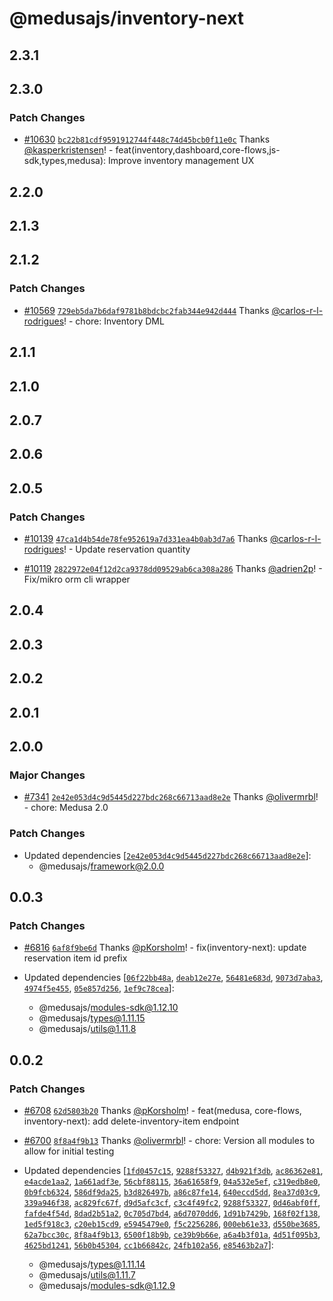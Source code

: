 # @medusajs/inventory-next

## 2.3.1

## 2.3.0

### Patch Changes

- [#10630](https://github.com/medusajs/medusa/pull/10630) [`bc22b81cdf9591912744f448c74d45bcb0f11e0c`](https://github.com/medusajs/medusa/commit/bc22b81cdf9591912744f448c74d45bcb0f11e0c) Thanks [@kasperkristensen](https://github.com/kasperkristensen)! - feat(inventory,dashboard,core-flows,js-sdk,types,medusa): Improve inventory management UX

## 2.2.0

## 2.1.3

## 2.1.2

### Patch Changes

- [#10569](https://github.com/medusajs/medusa/pull/10569) [`729eb5da7b6daf9781b8bdcbc2fab344e942d444`](https://github.com/medusajs/medusa/commit/729eb5da7b6daf9781b8bdcbc2fab344e942d444) Thanks [@carlos-r-l-rodrigues](https://github.com/carlos-r-l-rodrigues)! - chore: Inventory DML

## 2.1.1

## 2.1.0

## 2.0.7

## 2.0.6

## 2.0.5

### Patch Changes

- [#10139](https://github.com/medusajs/medusa/pull/10139) [`47ca1d4b54de78fe952619a7d331ea4b0ab3d7a6`](https://github.com/medusajs/medusa/commit/47ca1d4b54de78fe952619a7d331ea4b0ab3d7a6) Thanks [@carlos-r-l-rodrigues](https://github.com/carlos-r-l-rodrigues)! - Update reservation quantity

- [#10119](https://github.com/medusajs/medusa/pull/10119) [`2822972e04f12d2ca9378dd09529ab6ca308a286`](https://github.com/medusajs/medusa/commit/2822972e04f12d2ca9378dd09529ab6ca308a286) Thanks [@adrien2p](https://github.com/adrien2p)! - Fix/mikro orm cli wrapper

## 2.0.4

## 2.0.3

## 2.0.2

## 2.0.1

## 2.0.0

### Major Changes

- [#7341](https://github.com/medusajs/medusa/pull/7341) [`2e42e053d4c9d5445d227bdc268c66713aad8e2e`](https://github.com/medusajs/medusa/commit/2e42e053d4c9d5445d227bdc268c66713aad8e2e) Thanks [@olivermrbl](https://github.com/olivermrbl)! - chore: Medusa 2.0

### Patch Changes

- Updated dependencies [[`2e42e053d4c9d5445d227bdc268c66713aad8e2e`](https://github.com/medusajs/medusa/commit/2e42e053d4c9d5445d227bdc268c66713aad8e2e)]:
  - @medusajs/framework@2.0.0

## 0.0.3

### Patch Changes

- [#6816](https://github.com/medusajs/medusa/pull/6816) [`6af8f9be6d`](https://github.com/medusajs/medusa/commit/6af8f9be6d04677d95d3eaad5d9045b5e727b1c5) Thanks [@pKorsholm](https://github.com/pKorsholm)! - fix(inventory-next): update reservation item id prefix

- Updated dependencies [[`06f22bb48a`](https://github.com/medusajs/medusa/commit/06f22bb48ad1fe73577657b8c5db055312f16a0d), [`deab12e27e`](https://github.com/medusajs/medusa/commit/deab12e27e8249e26d24d7bc904c18195679ff24), [`56481e683d`](https://github.com/medusajs/medusa/commit/56481e683d33ff98f0d4c4e144873bb23f993c9c), [`9073d7aba3`](https://github.com/medusajs/medusa/commit/9073d7aba3419e4dc0a206473291a46ebd79b8c1), [`4974f5e455`](https://github.com/medusajs/medusa/commit/4974f5e4557bd64a328a881ec02b91e15485bd23), [`05e857d256`](https://github.com/medusajs/medusa/commit/05e857d25657b5576a891c9b48c19c1759c70701), [`1ef9c78cea`](https://github.com/medusajs/medusa/commit/1ef9c78cea080c3b7c136f909c6cddec9d8f0c62)]:
  - @medusajs/modules-sdk@1.12.10
  - @medusajs/types@1.11.15
  - @medusajs/utils@1.11.8

## 0.0.2

### Patch Changes

- [#6708](https://github.com/medusajs/medusa/pull/6708) [`62d5803b20`](https://github.com/medusajs/medusa/commit/62d5803b2085daa682ea9bfbe7a3593057c7da4e) Thanks [@pKorsholm](https://github.com/pKorsholm)! - feat(medusa, core-flows, inventory-next): add delete-inventory-item endpoint

- [#6700](https://github.com/medusajs/medusa/pull/6700) [`8f8a4f9b13`](https://github.com/medusajs/medusa/commit/8f8a4f9b1353087d98f6cc75346d43a7f49901a8) Thanks [@olivermrbl](https://github.com/olivermrbl)! - chore: Version all modules to allow for initial testing

- Updated dependencies [[`1fd0457c15`](https://github.com/medusajs/medusa/commit/1fd0457c153b2ef7657c052878d8e5364e1b324a), [`9288f53327`](https://github.com/medusajs/medusa/commit/9288f53327b8ce617af92ed8d14d9459cbfeb13c), [`d4b921f3db`](https://github.com/medusajs/medusa/commit/d4b921f3dbe0a38f1565a8de759996c70798d58e), [`ac86362e81`](https://github.com/medusajs/medusa/commit/ac86362e81d8523cb8e3dfad026fc94658513018), [`e4acde1aa2`](https://github.com/medusajs/medusa/commit/e4acde1aa2eb57f07e6692fe8b61f728948b9a96), [`1a661adf3e`](https://github.com/medusajs/medusa/commit/1a661adf3ef4991aa6e237dd894b6a5c47cd4aca), [`56cbf88115`](https://github.com/medusajs/medusa/commit/56cbf88115994adea7037c3f2814f0c96af3cfc0), [`36a61658f9`](https://github.com/medusajs/medusa/commit/36a61658f969a7b19c84a1e621ad1464927cafb1), [`04a532e5ef`](https://github.com/medusajs/medusa/commit/04a532e5efabbf75b1e4155520b1da175b686ffc), [`c319edb8e0`](https://github.com/medusajs/medusa/commit/c319edb8e0ecd13d086652147667916e5abab2d8), [`0b9fcb6324`](https://github.com/medusajs/medusa/commit/0b9fcb6324eee9f2556c7e6317775fae93b12a47), [`586df9da25`](https://github.com/medusajs/medusa/commit/586df9da250e492442769f5bac2f8b3de1d46f05), [`b3d826497b`](https://github.com/medusajs/medusa/commit/b3d826497b3dae5e1b26b7924706c24fd5e87ca5), [`a86c87fe14`](https://github.com/medusajs/medusa/commit/a86c87fe1442afce9285e39255914e01012b4449), [`640eccd5dd`](https://github.com/medusajs/medusa/commit/640eccd5ddbb163e0f987ce6c772f1129c2e2632), [`8ea37d03c9`](https://github.com/medusajs/medusa/commit/8ea37d03c914a5004a3e42770668b2d1f7f8f564), [`339a946f38`](https://github.com/medusajs/medusa/commit/339a946f389033c21e05338f9dbf07d88e140533), [`ac829fc67f`](https://github.com/medusajs/medusa/commit/ac829fc67f7495b08f28e55923c59f0fd6320311), [`d9d5afc3cf`](https://github.com/medusajs/medusa/commit/d9d5afc3cfc29221d0e65bff7b78474a8fb8f31f), [`c3c4f49fc2`](https://github.com/medusajs/medusa/commit/c3c4f49fc2126f950e69e291ca939ca88a15afd3), [`9288f53327`](https://github.com/medusajs/medusa/commit/9288f53327b8ce617af92ed8d14d9459cbfeb13c), [`0d46abf0ff`](https://github.com/medusajs/medusa/commit/0d46abf0ffa4c5e03bf7d2a9cdf1db828a76bea8), [`fafde4f54d`](https://github.com/medusajs/medusa/commit/fafde4f54d3ef75a7d382e6cbf94e38b3deae99b), [`8dad2b51a2`](https://github.com/medusajs/medusa/commit/8dad2b51a26c4c3c14a6c95f70424c8bef2ad63e), [`0c705d7bd4`](https://github.com/medusajs/medusa/commit/0c705d7bd41a768c48017ae95b3c8414d96c6acb), [`a6d7070dd6`](https://github.com/medusajs/medusa/commit/a6d7070dd669c21ea19d70434d42c2f8167dc309), [`1d91b7429b`](https://github.com/medusajs/medusa/commit/1d91b7429beebd6f09d5027f7f7e1fe74ce3a8ff), [`168f02f138`](https://github.com/medusajs/medusa/commit/168f02f138ad101e1013f2c8c3f8dc19de12accf), [`1ed5f918c3`](https://github.com/medusajs/medusa/commit/1ed5f918c31794a70aca4a4e4cd83cf456593baa), [`c20eb15cd9`](https://github.com/medusajs/medusa/commit/c20eb15cd9b1bd90c8d01f68eca6f0f181cd902d), [`e5945479e0`](https://github.com/medusajs/medusa/commit/e5945479e091d9560ae3e7240306a31031ef4584), [`f5c2256286`](https://github.com/medusajs/medusa/commit/f5c22562867f412040f8bc6c55ab5de3a3735e62), [`000eb61e33`](https://github.com/medusajs/medusa/commit/000eb61e33e0302db95ee6ad1656ea9b430ed471), [`d550be3685`](https://github.com/medusajs/medusa/commit/d550be3685423218d47a20c57a5e06758f4a961a), [`62a7bcc30c`](https://github.com/medusajs/medusa/commit/62a7bcc30cbc7b234b2b51d7858439951a84edeb), [`8f8a4f9b13`](https://github.com/medusajs/medusa/commit/8f8a4f9b1353087d98f6cc75346d43a7f49901a8), [`6500f18b9b`](https://github.com/medusajs/medusa/commit/6500f18b9b80c5c9c473489e7e740d55dca74303), [`ce39b9b66e`](https://github.com/medusajs/medusa/commit/ce39b9b66e8c277ec0691ea6d0a950003be09cc1), [`a6a4b3f01a`](https://github.com/medusajs/medusa/commit/a6a4b3f01a6d2bd97b1580c59134279a1b033a5d), [`4d51f095b3`](https://github.com/medusajs/medusa/commit/4d51f095b3f98f468cefb760512563f7b77bb9cf), [`4625bd1241`](https://github.com/medusajs/medusa/commit/4625bd12416275b09c22cde4a09cb0f68df5d7c1), [`56b0b45304`](https://github.com/medusajs/medusa/commit/56b0b4530401a6ec5aa155874d371e45bb388fe2), [`cc1b66842c`](https://github.com/medusajs/medusa/commit/cc1b66842cbb37c6eab84e2d8b74844c214f38d7), [`24fb102a56`](https://github.com/medusajs/medusa/commit/24fb102a564b1253d1f8b039bb1e435cc5312fbb), [`e85463b2a7`](https://github.com/medusajs/medusa/commit/e85463b2a717751de2e21c39a4c745449b31affe)]:
  - @medusajs/types@1.11.14
  - @medusajs/utils@1.11.7
  - @medusajs/modules-sdk@1.12.9
